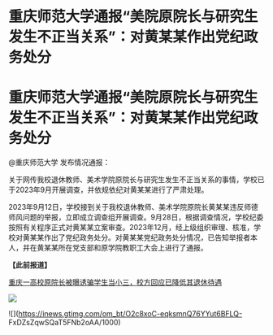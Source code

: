# 重庆师范大学通报“美院原院长与研究生发生不正当关系”：对黄某某作出党纪政务处分

# 重庆师范大学通报“美院原院长与研究生发生不正当关系”：对黄某某作出党纪政务处分

@重庆师范大学 发布情况通报：

关于网传我校退休教师、美术学院原院长与研究生发生不正当关系的事情，学校已于2023年9月开展调查，并依规依纪对黄某某进行了严肃处理。

2023年9月12日，学校接到关于我校退休教师、美术学院原院长黄某某违反师德师风问题的举报，立即成立调查组开展调查。9月28日，根据调查情况，学校纪委按照有关程序正式对黄某某立案审查。2023年12月，经上级组织审理、核准，学校对黄某某作出了党纪政务处分。对黄某某党纪政务处分情况，已告知举报者本人，并在黄某某所在党支部和原学院教职工大会上进行了通报。

**【此前报道】**

[重庆一高校原院长被曝诱骗学生当小三，校方回应已降低其退休待遇 ](https://news.qq.com/rain/a/20240330A07E8300)

![](https://inews.gtimg.com/om_bt/OKXYZbTowpy61exOQGx4PICYJWhaTWPeUNKhAEQalUKL0AA/1000)

![](https://inews.gtimg.com/om_bt/O2c8xoC-eqksmnQ76YYut6BFLQ-
FxDZsZqwSQaT5FNb2oAA/1000)

